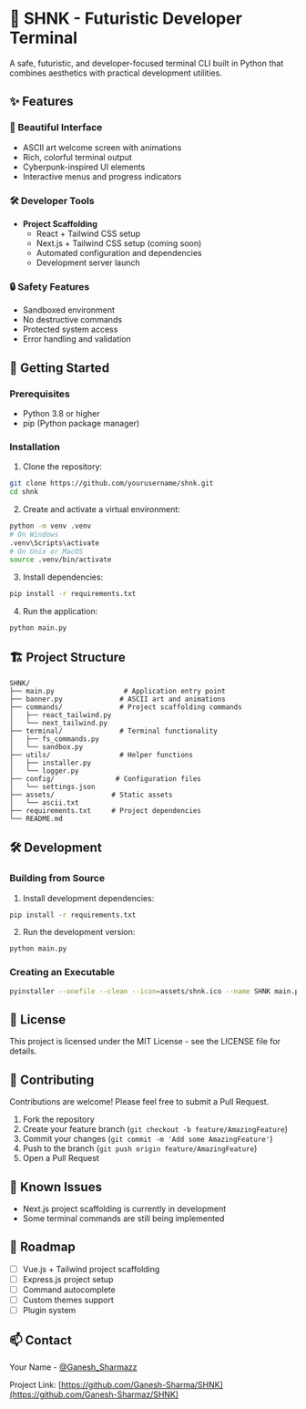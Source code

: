 # 🚀 SHNK - Futuristic Developer Terminal

A safe, futuristic, and developer-focused terminal CLI built in Python that combines aesthetics with practical development utilities.

## ✨ Features

### 🎨 Beautiful Interface
- ASCII art welcome screen with animations
- Rich, colorful terminal output
- Cyberpunk-inspired UI elements
- Interactive menus and progress indicators

### 🛠️ Developer Tools
- **Project Scaffolding**
  - React + Tailwind CSS setup
  - Next.js + Tailwind CSS setup (coming soon)
  - Automated configuration and dependencies
  - Development server launch

### 🔒 Safety Features
- Sandboxed environment
- No destructive commands
- Protected system access
- Error handling and validation

## 🚀 Getting Started

### Prerequisites
- Python 3.8 or higher
- pip (Python package manager)

### Installation

1. Clone the repository:
```bash
git clone https://github.com/yourusername/shnk.git
cd shnk
```

2. Create and activate a virtual environment:
```bash
python -m venv .venv
# On Windows
.venv\Scripts\activate
# On Unix or MacOS
source .venv/bin/activate
```

3. Install dependencies:
```bash
pip install -r requirements.txt
```

4. Run the application:
```bash
python main.py
```

## 🏗️ Project Structure
```
SHNK/
├── main.py                 # Application entry point
├── banner.py              # ASCII art and animations
├── commands/              # Project scaffolding commands
│   ├── react_tailwind.py
│   └── next_tailwind.py
├── terminal/              # Terminal functionality
│   ├── fs_commands.py
│   └── sandbox.py
├── utils/                 # Helper functions
│   ├── installer.py
│   └── logger.py
├── config/               # Configuration files
│   └── settings.json
├── assets/              # Static assets
│   └── ascii.txt
├── requirements.txt     # Project dependencies
└── README.md
```

## 🛠️ Development

### Building from Source
1. Install development dependencies:
```bash
pip install -r requirements.txt
```

2. Run the development version:
```bash
python main.py
```

### Creating an Executable
```bash
pyinstaller --onefile --clean --icon=assets/shnk.ico --name SHNK main.py
```

## 📝 License
This project is licensed under the MIT License - see the LICENSE file for details.

## 🤝 Contributing
Contributions are welcome! Please feel free to submit a Pull Request.

1. Fork the repository
2. Create your feature branch (`git checkout -b feature/AmazingFeature`)
3. Commit your changes (`git commit -m 'Add some AmazingFeature'`)
4. Push to the branch (`git push origin feature/AmazingFeature`)
5. Open a Pull Request

## 🐛 Known Issues
- Next.js project scaffolding is currently in development
- Some terminal commands are still being implemented

## 🔮 Roadmap
- [ ] Vue.js + Tailwind project scaffolding
- [ ] Express.js project setup
- [ ] Command autocomplete
- [ ] Custom themes support
- [ ] Plugin system

## 📫 Contact
Your Name - [@Ganesh_Sharmazz](https://x.com/Ganesh_Sharmazz)

Project Link: [https://github.com/Ganesh-Sharma/SHNK](https://github.com/Ganesh-Sharmaz/SHNK)